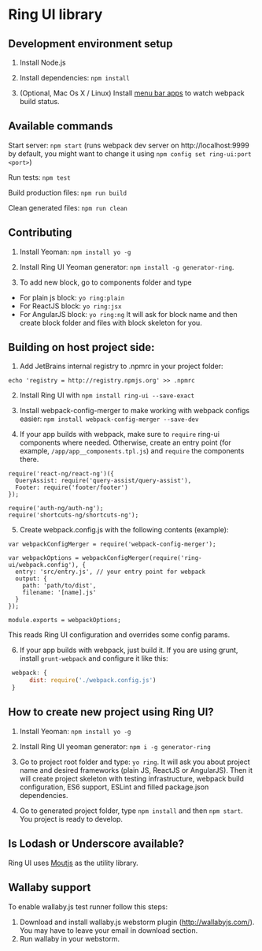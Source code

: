 # Ring UI library

## Development environment setup

1. Install Node.js

2. Install dependencies: `npm install`

3. (Optional, Mac Os X / Linux) Install [menu bar apps](https://github.com/roman01la/anybar-webpack#known-apps) to watch webpack build status.

## Available commands

Start server: `npm start` (runs webpack dev server on http://localhost:9999 by default, you might want to change it using `npm config set ring-ui:port <port>`)

Run tests: `npm test`

Build production files: `npm run build`

Clean generated files: `npm run clean`

## Contributing

1. Install Yeoman: `npm install yo -g`

2. Install Ring UI Yeoman generator: `npm install -g generator-ring`.

3. To add new block, go to components folder and type
  * For plain js block: `yo ring:plain`
  * For ReactJS block: `yo ring:jsx`
  * For AngularJS block: `yo ring:ng`
  It will ask for block name and then create block folder and files with block skeleton for you.
  
## Building on host project side:

1. Add JetBrains internal registry to .npmrc in your project folder:

```
echo 'registry = http://registry.npmjs.org' >> .npmrc
```

2. Install Ring UI with `npm install ring-ui --save-exact` 

3. Install webpack-config-merger to make working with webpack configs easier: `npm install webpack-config-merger --save-dev`

4. If your app builds with webpack, make sure to `require` ring-ui components where needed. Otherwise, create an entry point (for example, `/app/app__components.tpl.js`) and
`require` the components there. 

```
require('react-ng/react-ng')({
  QueryAssist: require('query-assist/query-assist'),
  Footer: require('footer/footer')
});

require('auth-ng/auth-ng');
require('shortcuts-ng/shortcuts-ng');
```

5. Create webpack.config.js with the following contents (example):

```
var webpackConfigMerger = require('webpack-config-merger');

var webpackOptions = webpackConfigMerger(require('ring-ui/webpack.config'), {
  entry: 'src/entry.js', // your entry point for webpack
  output: {
    path: 'path/to/dist',
    filename: '[name].js'
  }
});

module.exports = webpackOptions;
```

This reads Ring UI configuration and overrides some config params.

6. If your app builds with webpack, just build it. If you are using grunt, install `grunt-webpack` and configure it like this:

```js
 webpack: {
      dist: require('./webpack.config.js')
 }
```

## How to create new project using Ring UI?

1. Install Yeoman: `npm install yo -g`

2. Install Ring UI yeoman generator: `npm i -g generator-ring`

3. Go to project root folder and type: `yo ring`. It will ask you about project 
name and desired frameworks (plain JS, ReactJS or AngularJS). Then it will create project skeleton
with testing infrastructure, webpack build configuration, ES6 support, ESLint and filled package.json dependencies.

4. Go to generated project folder, type `npm install` and then `npm start`. You project is ready to develop.

## Is Lodash or Underscore available?

Ring UI uses [Moutjs](moutjs.com/docs/latest/) as the utility library. 


## Wallaby support

To enable wallaby.js test runner follow this steps:

1. Download and install wallaby.js webstorm plugin (http://wallabyjs.com/). You may have to leave your email in download section.
2. Run wallaby in your webstorm.
